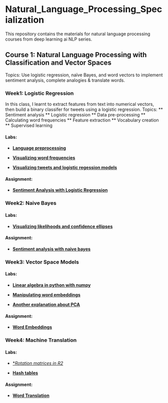 # Natural_Language_Processing_Specialization
This repository contains the materials for natural language processing courses from deep learning ai NLP series.

## Course 1: Natural Language Processing with Classification and Vector Spaces 
Topics: Use logistic regression, naïve Bayes, and word vectors to implement sentiment analysis, complete analogies & translate words.

### Week1: Logistic Regression
In this class, I learnt to extract features from text into numerical vectors, then build a binary classifer for tweets using a logistic regression.
Topics:
** Sentiment analysis
** Logistic regression
** Data pre-processing
** Calculating word frequencies
** Feature extraction
** Vocabulary creation
** Supervised learning
#### Labs:
* [**Language preprocessing**](http://htmlpreview.github.io/?https://github.com/cl3080/Natural_Language_Processing_Specialization/blob/main/NLP_with_Classification_and_Vectr_Spaces/Week1_SentimentAnalysiswithLogisticRegression/NLP_C1_W1_lecture_nb_01.html)  

* [**Visualizing word frequencies**](http://htmlpreview.github.io/?https://github.com/cl3080/Natural_Language_Processing_Specialization/blob/main/NLP_with_Classification_and_Vectr_Spaces/Week1_SentimentAnalysiswithLogisticRegression/NLP_C1_W1_lecture_nb_02.html) 

* [**Visualizing tweets and logistic regession models**](http://htmlpreview.github.io/?https://github.com/cl3080/Natural_Language_Processing_Specialization/blob/main/NLP_with_Classification_and_Vectr_Spaces/Week1_SentimentAnalysiswithLogisticRegression/NLP_C1_W1_lecture_nb_03.html)  

#### Assignment:
* [**Sentiment Analysis with Logistic Regression**](http://htmlpreview.github.io/?https://github.com/cl3080/Natural_Language_Processing_Specialization/blob/main/NLP_with_Classification_and_Vectr_Spaces/Week1_SentimentAnalysiswithLogisticRegression/C1_W1_Assignment.html)  


### Week2: Naive Bayes

#### Labs:
* [**Visualizing likelihoods and confidence ellipses**](http://htmlpreview.github.io/?https://github.com/cl3080/Natural_Language_Processing_Specialization/blob/main/NLP_with_Classification_and_Vectr_Spaces/Week2_SentimentAnalysiswithNaiveBayes/NLP_C1_W2_lecture_nb_01.html)  

#### Assignment:
* [**Sentiment analysis with naive bayes**](http://htmlpreview.github.io/?https://github.com/cl3080/Natural_Language_Processing_Specialization/blob/main/NLP_with_Classification_and_Vectr_Spaces/Week2_SentimentAnalysiswithNaiveBayes/C1_W2_Assignment.html)  

### Week3: Vector Space Models

#### Labs:
* [**Linear algebra in python with numpy**](http://htmlpreview.github.io/?https://github.com/cl3080/Natural_Language_Processing_Specialization/blob/main/NLP_with_Classification_and_Vectr_Spaces/Week3_VectorSpaceModels/NLP_C1_W3_lecture_nb_01.html)  

* [**Manipulating word embeddings**](http://htmlpreview.github.io/?https://github.com/cl3080/Natural_Language_Processing_Specialization/blob/main/NLP_with_Classification_and_Vectr_Spaces/Week3_VectorSpaceModels/NLP_C1_W3_lecture_nb_02.html)  

* [**Another explanation about PCA**](http://htmlpreview.github.io/?https://github.com/cl3080/Natural_Language_Processing_Specialization/blob/main/NLP_with_Classification_and_Vectr_Spaces/Week3_VectorSpaceModels/NLP_C1_W3_lecture_nb_03.html)  

#### Assignment:
* [**Word Embeddings**](http://htmlpreview.github.io/?https://github.com/cl3080/Natural_Language_Processing_Specialization/blob/main/NLP_with_Classification_and_Vectr_Spaces/Week3_VectorSpaceModels/C1_W3_Assignment.html)  


### Week4: Machine Translation

#### Labs:
* [**Rotation matrices in R2*](http://htmlpreview.github.io/?https://github.com/cl3080/Natural_Language_Processing_Specialization/blob/main/NLP_with_Classification_and_Vectr_Spaces/Week4_MachineTranslationandDocumentSearch/NLP_C1_W4_lecture_nb_01.html)  

* [**Hash tables**](http://htmlpreview.github.io/?https://github.com/cl3080/Natural_Language_Processing_Specialization/blob/main/NLP_with_Classification_and_Vectr_Spaces/Week4_MachineTranslationandDocumentSearch/NLP_C1_W4_lecture_nb_02.html)  

#### Assignment:
* [**Word Translation**](http://htmlpreview.github.io/?https://github.com/cl3080/Natural_Language_Processing_Specialization/blob/main/NLP_with_Classification_and_Vectr_Spaces/Week4_MachineTranslationandDocumentSearch/C1_W4_Assignment.html)  
